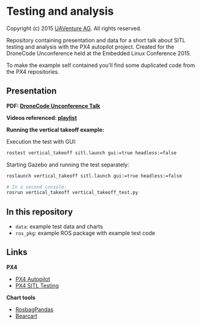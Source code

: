 # Testing and analysis #

Copyright (c) 2015 [UAVenture AG](http://www.uaventure.com). All rights reserved.

Repository containing presentation and data for a short talk about SITL testing and analysis with the PX4 autopilot project. Created for the DroneCode Unconference held at the Embedded Linux Conference 2015.

To make the example self contained you'll find some duplicated code from the PX4 repositories.

## Presentation ##

**PDF: [DroneCode Unconference Talk](DroneCode_Unconference_Talk.pdf)**

**Videos referenced: [playlist](https://www.youtube.com/playlist?list=PL_FM1r6SqjrGZyQfgrAw1B_6Jyx5nWyMG)**

**Running the vertical takeoff example:**

Execution the test with GUI:

```bash
rostest vertical_takeoff sitl.launch gui:=true headless:=false

```

Starting Gazebo and running the test separately:

```bash
roslaunch vertical_takeoff sitl.launch gui:=true headless:=false

# In a second console:
rosrun vertical_takeoff vertical_takeoff_test.py
```

## In this repository ##

- `data`: example test data and charts
- `ros_pkg`: example ROS package with example test code

## Links ##

**PX4**

- [PX4 Autopilot](http://px4.io/)
- [PX4 SITL Testing](https://pixhawk.org/dev/ros/sitl_testing)

**Chart tools**

- [RosbagPandas](https://github.com/aktaylor08/RosbagPandas)
- [Bearcart](https://github.com/wrobstory/bearcart)
